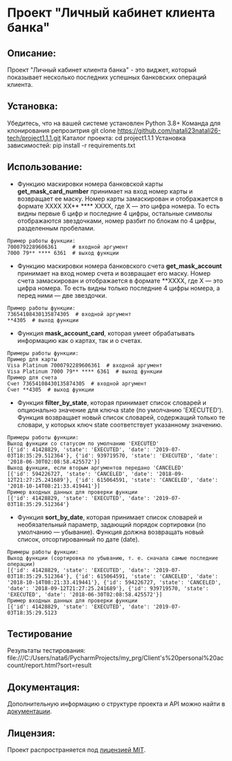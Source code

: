 # Проект "Личный кабинет клиента банка"

## Описание:

Проект "Личный кабинет клиента банка" - это виджет, который показывает несколько последних успешных банковских операций клиента.
## Установка:
Убедитесь, что на вашей системе установлен Python 3.8+
Команда для клонирования репрозитрия git clone https://github.com/natali23natali26-tech/project1.1.1.git
Каталог проекта: cd project1.1.1
Установка зависимостей: pip install -r requirements.txt
## Использование:
* Функцию маскировки номера банковской карты **get_mask_card_number** принимает на вход номер карты и возвращает ее маску. Номер карты замаскирован и отображается в формате 
XXXX XX** **** XXXX, где X — это цифра номера. То есть видны первые 6 цифр и последние 4 цифры, остальные символы отображаются звездочками, номер разбит по блокам по 4 цифры, разделенным пробелами. 
``` 
Пример работы функции:
7000792289606361     # входной аргумент
7000 79** **** 6361  # выход функции
``` 

* Функцию маскировки номера банковского счета **get_mask_account** принимает на вход номер счета и возвращает его маску. Номер счета замаскирован и отображается в формате **XXXX, где X — это цифра номера. То есть видны только последние 4 цифры номера, а перед ними — две звездочки. 
```
Пример работы функции:
73654108430135874305  # входной аргумент
**4305  # выход функции
```

* Функция **mask_account_card**, которая умеет обрабатывать информацию как о картах, так и о счетах.
```
Примеры работы функции:
Пример для карты
Visa Platinum 7000792289606361  # входной аргумент
Visa Platinum 7000 79** **** 6361  # выход функции
Пример для счета
Счет 73654108430135874305  # входной аргумент
Счет **4305  # выход функции
``` 

* Функция **filter_by_state**, которая принимает список словарей и опционально значение для ключа state (по умолчанию 'EXECUTED'). Функция возвращает новый список словарей, содержащий только те словари, у которых ключ state соответствует указанному значению.
```
Примеры работы функции:
Выход функции со статусом по умолчанию 'EXECUTED'
[{'id': 41428829, 'state': 'EXECUTED', 'date': '2019-07-03T18:35:29.512364'}, {'id': 939719570, 'state': 'EXECUTED', 'date': '2018-06-30T02:08:58.425572'}]
Выход функции, если вторым аргументов передано 'CANCELED'
[{'id': 594226727, 'state': 'CANCELED', 'date': '2018-09-12T21:27:25.241689'}, {'id': 615064591, 'state': 'CANCELED', 'date': '2018-10-14T08:21:33.419441'}]
Пример входных данных для проверки функции
[{'id': 41428829, 'state': 'EXECUTED', 'date': '2019-07-03T18:35:29.512364'}
``` 

* Функция **sort_by_date**, которая принимает список словарей и необязательный параметр, задающий порядок сортировки (по умолчанию — убывание). Функция должна возвращать новый список, отсортированный по дате (date).
```
Примеры работы функции:
Выход функции (сортировка по убыванию, т. е. сначала самые последние операции)
[{'id': 41428829, 'state': 'EXECUTED', 'date': '2019-07-03T18:35:29.512364'}, {'id': 615064591, 'state': 'CANCELED', 'date': '2018-10-14T08:21:33.419441'}, {'id': 594226727, 'state': 'CANCELED', 'date': '2018-09-12T21:27:25.241689'}, {'id': 939719570, 'state': 'EXECUTED', 'date': '2018-06-30T02:08:58.425572'}]
Пример входных данных для проверки функции
[{'id': 41428829, 'state': 'EXECUTED', 'date': '2019-07-03T18:35:29.5123
```

## Тестирование
Результаты тестирования:
file:///C:/Users/nata6/PycharmProjects/my_prg/Client's%20personal%20account/report.html?sort=result

## Документация:

Дополнительную информацию о структуре проекта и API можно найти в [документации](docs/README.md).

## Лицензия:

Проект распространяется под [лицензией MIT](LICENSE).



